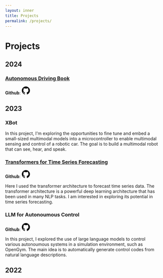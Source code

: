 ```yaml
---
layout: inner
title: Projects
permalink: /projects/
---
```

# Projects

## 2024

### [Autonomous Driving Book](./2024/autonomous-driving-book.md)

**Github**: [![github](/img/github.png)](https://github.com/YangyangFu/autonomous-driving-book)

## 2023 

### XBot

In this project, I'm exploring the opportunities to fine tune and embed a small-sized multimodal models into a microcontroller to enable multimodal sensing and control of a robotic car. The goal is to build a multimodal robot that can see, hear, and speak.

### [Transformers for Time Series Forecasting](./2023/transformer-time-series.md)

**Github**: [![github](/img/github.png)](https://github.com/YangyangFu/transformer-time-series)

Here I used the transformer architecture to forecast time series data. The transformer architecture is a powerful deep learning architecture that has been used in many NLP tasks. I am interested in exploring its potential in time series forecasting.

### LLM for Autonoumous Control

**Github**: [![github](/img/github.png)](https://github.com/YangyangFu/prompt-control)

In this project, I explored the use of large language models to control various autonoumous systems in a simulation environment, such as OpenGym. The main idea is to automatically generate control codes from natural language descriptions. 

## 2022


